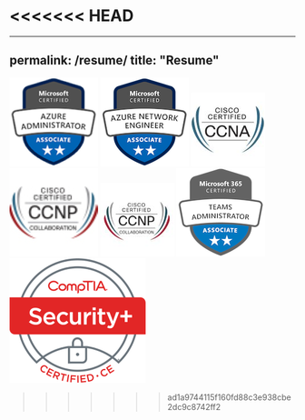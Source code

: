 <<<<<<< HEAD
=======
---
permalink: /resume/
title: "Resume"
---

<img src="/assets/images/resume-badge-azure-admin.png">
<img src="/assets/images/resume-badge-azure-networking.png">
<img src="/assets/images/resume-badge-ccna.jpg">
<img src="/assets/images/resume-badge-ccnp-collab.png">
<img src="/assets/images/resume-badge-ccnp-collab.jpg">
<img src="/assets/images/resume-badge-teams.png">
<img src="/assets/images/resume-badge-securityplus.png">


>>>>>>> ad1a9744115f160fd88c3e938cbe2dc9c8742ff2
